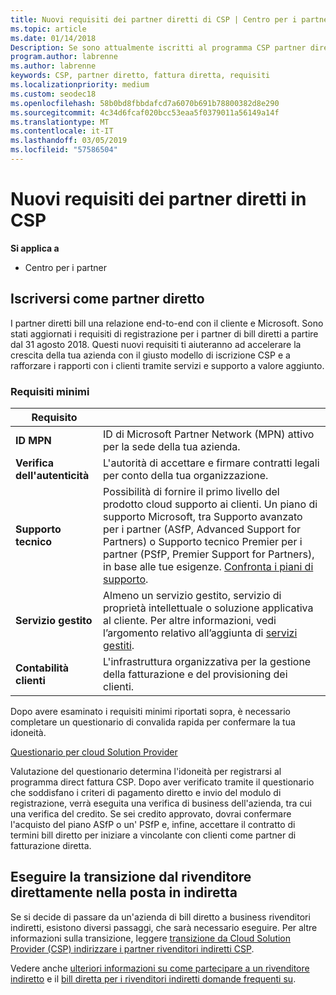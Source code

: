 ```yaml
---
title: Nuovi requisiti dei partner diretti di CSP | Centro per i partner
ms.topic: article
ms.date: 01/14/2018
Description: Se sono attualmente iscritti al programma CSP partner diretto, è necessario preparare soddisfare questi requisiti di servizi e supporto aggiornato.
program.author: labrenne
ms.author: labrenne
keywords: CSP, partner diretto, fattura diretta, requisiti
ms.localizationpriority: medium
ms.custom: seodec18
ms.openlocfilehash: 58b0bd8fbbdafcd7a6070b691b78800382d8e290
ms.sourcegitcommit: 4c34d6fcaf020bcc53eaa5f0379011a56149a14f
ms.translationtype: MT
ms.contentlocale: it-IT
ms.lasthandoff: 03/05/2019
ms.locfileid: "57586504"
---
```

# <a name="csp-direct-partner-new-requirements"></a>Nuovi requisiti dei partner diretti in CSP

**Si applica a**

- Centro per i partner

## <a name="enroll-as-a-direct-partner"></a>Iscriversi come partner diretto

I partner diretti bill una relazione end-to-end con il cliente e Microsoft. Sono stati aggiornati i requisiti di registrazione per i partner di bill diretti a partire dal 31 agosto 2018. Questi nuovi requisiti ti aiuteranno ad accelerare la crescita della tua azienda con il giusto modello di iscrizione CSP e a rafforzare i rapporti con i clienti tramite servizi e supporto a valore aggiunto. 

### <a name="minimum-requirements"></a>Requisiti minimi

|**Requisito**|                             |
|--------------------------------|--------------------------------------------------------------|
|**ID MPN**   |ID di Microsoft Partner Network (MPN) attivo per la sede della tua azienda.   |
|**Verifica dell'autenticità**   |L'autorità di accettare e firmare contratti legali per conto della tua organizzazione.|
|**Supporto tecnico**  |Possibilità di fornire il primo livello del prodotto cloud supporto ai clienti. Un piano di supporto Microsoft, tra Supporto avanzato per i partner (ASfP, Advanced Support for Partners) o Supporto tecnico Premier per i partner (PSfP, Premier Support for Partners), in base alle tue esigenze. [Confronta i piani di supporto](https://partner.microsoft.com/en-US/support/partnersupport). |
|**Servizio gestito**   |Almeno un servizio gestito, servizio di proprietà intellettuale o soluzione applicativa al cliente. Per altre informazioni, vedi l’argomento relativo all’aggiunta di [servizi gestiti](https://partner.microsoft.com/en-US/business-opportunities/managed-services-provider).|
|**Contabilità clienti** |L'infrastruttura organizzativa per la gestione della fatturazione e del provisioning dei clienti. 

Dopo avere esaminato i requisiti minimi riportati sopra, è necessario completare un questionario di convalida rapida per confermare la tua idoneità. 

[Questionario per cloud Solution Provider](https://partner.microsoft.com/cloud-solution-provider/assessment)

Valutazione del questionario determina l'idoneità per registrarsi al programma direct fattura CSP. Dopo aver verificato tramite il questionario che soddisfano i criteri di pagamento diretto e invio del modulo di registrazione, verrà eseguita una verifica di business dell'azienda, tra cui una verifica del credito. Se sei credito approvato, dovrai confermare l'acquisto del piano ASfP o un' PSfP e, infine, accettare il contratto di termini bill diretto per iniziare a vincolante con clienti come partner di fatturazione diretta.

## <a name="transition-from-direct-to-indirect-reseller"></a>Eseguire la transizione dal rivenditore direttamente nella posta in indiretta

Se si decide di passare da un'azienda di bill diretto a business rivenditori indiretti, esistono diversi passaggi, che sarà necessario eseguire. Per altre informazioni sulla transizione, leggere [transizione da Cloud Solution Provider (CSP) indirizzare i partner rivenditori indiretti CSP](transition-direct-to-indirect.md). 

Vedere anche [ulteriori informazioni su come partecipare a un rivenditore indiretto](https://assetsprod.microsoft.com/csp-directbill-to-indirect-transition.pdf) e il [bill diretta per i rivenditori indiretti domande frequenti su](https://assetsprod.microsoft.com/mpn/direct-bill-partner-faq.pdf).

